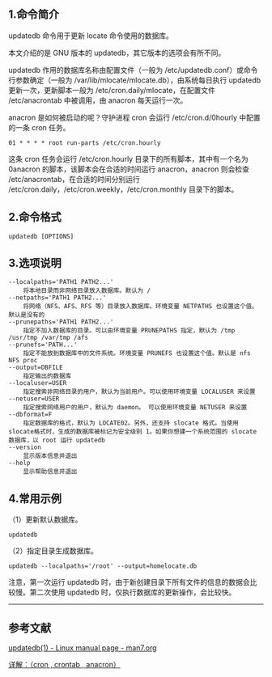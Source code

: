 ## 1.命令简介
updatedb 命令用于更新 locate 命令使用的数据库。

本文介绍的是 GNU 版本的 updatedb，其它版本的选项会有所不同。

updatedb 作用的数据库名称由配置文件（一般为 /etc/updatedb.conf）或命令行参数确定（一般为 /var/lib/mlocate/mlocate.db），由系统每日执行 updatedb 更新一次，更新脚本一般为 /etc/cron.daily/mlocate，在配置文件 /etc/anacrontab 中被调用，由 anacron 每天运行一次。

anacron 是如何被启动的呢？守护进程 cron 会运行 /etc/cron.d/0hourly 中配置的一条 cron 任务。
```
01 * * * * root run-parts /etc/cron.hourly
```
这条 cron 任务会运行 /etc/cron.hourly 目录下的所有脚本，其中有一个名为 0anacron 的脚本，该脚本会在合适的时间运行 anacron，anacron 则会检查 /etc/anacrontab，在合适的时间分别运行 /etc/cron.daily，/etc/cron.weekly，/etc/cron.monthly 目录下的脚本。 

## 2.命令格式
```
updatedb [OPTIONS]
```

## 3.选项说明
```
--localpaths='PATH1 PATH2...'
	将本地目录而非网络目录放入数据库。默认为 /
--netpaths='PATH1 PATH2...'
	将网络（NFS、AFS、RFS 等）目录放入数据库。环境变量 NETPATHS 也设置这个值。默认是没有的
--prunepaths='PATH1 PATH2...'
	指定不加入数据库的目录。可以由环境变量 PRUNEPATHS 指定，默认为 /tmp /usr/tmp /var/tmp /afs
--prunefs='PATH...'
	指定不能放到数据库中的文件系统。环境变量 PRUNEFS 也设置这个值。默认是 nfs NFS proc
--output=DBFILE
	指定输出的数据库
--localuser=USER
	指定搜索非网络目录的用户，默认为当前用户。可以使用环境变量 LOCALUSER 来设置
--netuser=USER
	指定搜索网络用户的用户，默认为 daemon。 可以使用环境变量 NETUSER 来设置
--dbformat=F
	指定数据库的格式，默认为 LOCATE02。另外，还支持 slocate 格式。当使用slocate格式时，生成的数据库被标记为安全级别 1。如果你想建一个系统范围的 slocate 数据库，以 root 运行 updatedb
--version
	显示版本信息并退出
--help
	显示帮助信息并退出
```

## 4.常用示例
（1）更新默认数据库。
```
updatedb
```

（2）指定目录生成数据库。
```
updatedb --localpaths='/root' --output=homelocate.db
```
注意，第一次运行 updatedb 时，由于新创建目录下所有文件的信息的数据会比较慢。第二次使用 updatedb 时，仅执行数据库的更新操作，会比较快。

---
## 参考文献
[updatedb(1) - Linux manual page - man7.org](http://man7.org/linux/man-pages/man1/updatedb.1.html)

[详解：（cron , crontab , anacron）](https://www.cnblogs.com/zhoul/p/9931664.html)

<Vssue title="updatedb" />